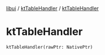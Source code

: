 [libui](../README.md) / [ktTableHandler](README.md) / [ktTableHandler](kt-table-handler.md)

# ktTableHandler

`ktTableHandler(rawPtr: NativePtr)`
